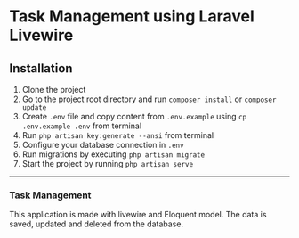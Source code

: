 # Task Management using Laravel Livewire

## Installation

1. Clone the project
2. Go to the project root directory and run `composer install` or `composer update`
3. Create `.env` file and copy content from `.env.example` using `cp .env.example .env` from terminal
4. Run `php artisan key:generate --ansi` from terminal
5. Configure your database connection in `.env`
6. Run migrations by executing `php artisan migrate`
7. Start the project by running `php artisan serve`

---

### Task Management

This application is made with livewire and Eloquent model. The data is saved, updated and deleted from the database.
<br>
